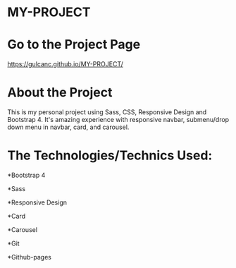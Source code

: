 # MY-PROJECT

# Go to the Project Page
https://gulcanc.github.io/MY-PROJECT/

# About the Project
This is my personal project using Sass, CSS, Responsive Design and Bootstrap 4. 
It's amazing experience with responsive navbar, submenu/drop down menu in navbar, card, and carousel.

# The Technologies/Technics Used:

*Bootstrap 4

*Sass

*Responsive Design

*Card

*Carousel

*Git

*Github-pages
